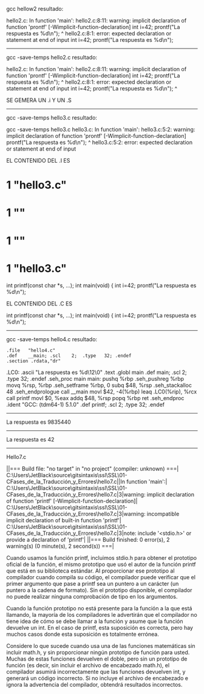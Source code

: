 gcc hellow2 resultado:

hello2.c: In function 'main':
hello2.c:8:11: warning: implicit declaration of function 'prontf' [-Wimplicit-function-declaration]
 int i=42; prontf("La respuesta es %d\n");
           ^
hello2.c:8:1: error: expected declaration or statement at end of input
 int i=42; prontf("La respuesta es %d\n");

--------------------------------------------------------------------------------------------------------------------

gcc -save-temps hello2.c resultado:

hello2.c: In function 'main':
hello2.c:8:11: warning: implicit declaration of function 'prontf' [-Wimplicit-function-declaration]
 int i=42; prontf("La respuesta es %d\n");
           ^
hello2.c:8:1: error: expected declaration or statement at end of input
 int i=42; prontf("La respuesta es %d\n");
 ^

SE GEMERA UN .i Y UN .S

--------------------------------------------------------------------------------------------------------------------

gcc -save-temps hello3.c resultado:

gcc -save-temps hello3.c
hello3.c: In function 'main':
hello3.c:5:2: warning: implicit declaration of function 'prontf' [-Wimplicit-function-declaration]
  prontf("La respuesta es %d\n");
  ^
hello3.c:5:2: error: expected declaration or statement at end of input

EL CONTENIDO DEL .I ES 

# 1 "hello3.c"
# 1 "<built-in>"
# 1 "<command-line>"
# 1 "hello3.c"

int printf(const char *s, ...);
int main(void)
{ int i=42;
 prontf("La respuesta es %d\n");


EL CONTENIDO DEL .C ES

int printf(const char *s, ...);
int main(void)
{ int i=42;
 prontf("La respuesta es %d\n");

-------------------------------------------------------------------------------------------------------------------

gcc -save-temps hello4.c resultado:

	.file	"hello4.c"
	.def	__main;	.scl	2;	.type	32;	.endef
	.section .rdata,"dr"
.LC0:
	.ascii "La respuesta es %d\12\0"
	.text
	.globl	main
	.def	main;	.scl	2;	.type	32;	.endef
	.seh_proc	main
main:
	pushq	%rbp
	.seh_pushreg	%rbp
	movq	%rsp, %rbp
	.seh_setframe	%rbp, 0
	subq	$48, %rsp
	.seh_stackalloc	48
	.seh_endprologue
	call	__main
	movl	$42, -4(%rbp)
	leaq	.LC0(%rip), %rcx
	call	printf
	movl	$0, %eax
	addq	$48, %rsp
	popq	%rbp
	ret
	.seh_endproc
	.ident	"GCC: (tdm64-1) 5.1.0"
	.def	printf;	.scl	2;	.type	32;	.endef

-----------------------------------------------------------------------------------------------------------------------

La respuesta es 9835440


-----------------------------------------------------------------------------------------------------------------------

La respuesta es 42

-----------------------------------------------------------------------------------------------------------------------
Hello7.c

||=== Build file: "no target" in "no project" (compiler: unknown) ===|
C:\Users\JetBlack\source\gitsintaxis\ssl\SSL\01-CFases_de_la_Traducción_y_Errores\hello7.c||In function 'main':|
C:\Users\JetBlack\source\gitsintaxis\ssl\SSL\01-CFases_de_la_Traducción_y_Errores\hello7.c|3|warning: implicit declaration of function 'printf' [-Wimplicit-function-declaration]|
C:\Users\JetBlack\source\gitsintaxis\ssl\SSL\01-CFases_de_la_Traducción_y_Errores\hello7.c|3|warning: incompatible implicit declaration of built-in function 'printf'|
C:\Users\JetBlack\source\gitsintaxis\ssl\SSL\01-CFases_de_la_Traducción_y_Errores\hello7.c|3|note: include '<stdio.h>' or provide a declaration of 'printf'|
||=== Build finished: 0 error(s), 2 warning(s) (0 minute(s), 2 second(s)) ===|

Cuando usamos la función printf, incluimos stdio.h para obtener el prototipo oficial de la función, el mismo prototipo que usó el autor de la función printf que está en su biblioteca estándar. Al proporcionar ese prototipo al compilador cuando compila su código, el compilador puede verificar que el primer argumento que pase a printf sea un puntero a un carácter (un puntero a la cadena de formato). Sin el prototipo disponible, el compilador no puede realizar ninguna comprobación de tipo en los argumentos.

Cuando la función prototipo no está presente para la función a la que está llamando, la mayoría de los compiladores le advertirán que el compilador no tiene idea de cómo se debe llamar a la función y asume que la función devuelve un int. En el caso de printf, esta suposición es correcta, pero hay muchos casos donde esta suposición es totalmente errónea.

Considere lo que sucede cuando usa una de las funciones matemáticas sin incluir math.h, y sin proporcionar ningún prototipo de función para usted. Muchas de estas funciones devuelven el doble, pero sin un prototipo de función (es decir, sin incluir el archivo de encabezado math.h), el compilador asumirá incorrectamente que las funciones devuelven int, y generará un código incorrecto. Si no incluye el archivo de encabezado e ignora la advertencia del compilador, obtendrá resultados incorrectos.







